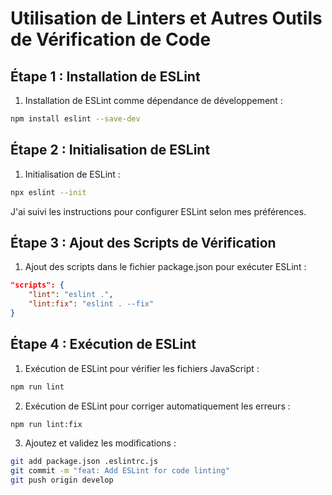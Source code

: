 # Utilisation de Linters et Autres Outils de Vérification de Code

## Étape 1 : Installation de ESLint
1. Installation de ESLint comme dépendance de développement :
```bash
npm install eslint --save-dev
```

## Étape 2 : Initialisation de ESLint

1. Initialisation de ESLint :
```bash
npx eslint --init
```
J'ai suivi les instructions pour configurer ESLint selon mes préférences.

## Étape 3 : Ajout des Scripts de Vérification

1. Ajout des scripts dans le fichier package.json pour exécuter ESLint :
```json
"scripts": {
    "lint": "eslint .",
    "lint:fix": "eslint . --fix"
}
```

## Étape 4 : Exécution de ESLint

1. Exécution de ESLint pour vérifier les fichiers JavaScript :
```bash
npm run lint
```

2. Exécution de ESLint pour corriger automatiquement les erreurs :
```bash
npm run lint:fix
```

3. Ajoutez et validez les modifications :
```bash
git add package.json .eslintrc.js
git commit -m "feat: Add ESLint for code linting"
git push origin develop
```